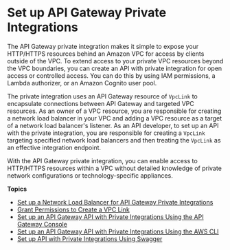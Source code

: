 # Set up API Gateway Private Integrations<a name="set-up-private-integration"></a>

 The API Gateway private integration makes it simple to expose your HTTP/HTTPS resources behind an Amazon VPC for access by clients outside of the VPC\. To extend access to your private VPC resources beyond the VPC boundaries, you can create an API with private integration for open access or controlled access\. You can do this by using IAM permissions, a Lambda authorizer, or an Amazon Cognito user pool\. 

The private integration uses an API Gateway resource of `VpcLink` to encapsulate connections between API Gateway and targeted VPC resources\. As an owner of a VPC resource, you are responsible for creating a network load balancer in your VPC and adding a VPC resource as a target of a network load balancer's listener\. As an API developer, to set up an API with the private integration, you are responsible for creating a `VpcLink` targeting specified network load balancers and then treating the `VpcLink` as an effective integration endpoint\.

With the API Gateway private integration, you can enable access to HTTP/HTTPS resources within a VPC without detailed knowledge of private network configurations or technology\-specific appliances\.

**Topics**
+ [Set up a Network Load Balancer for API Gateway Private Integrations](set-up-nlb-for-vpclink-using-console.md)
+ [Grant Permissions to Create a VPC Link](grant-permissions-to-create-vpclink.md)
+ [Set up an API Gateway API with Private Integrations Using the API Gateway Console](set-up-api-with-vpclink-console.md)
+ [Set up an API Gateway API with Private Integrations Using the AWS CLI](set-up-api-with-vpclink-cli.md)
+ [Set up API with Private Integrations Using Swagger](set-up-api-with-vpclink-using-swagger.md)